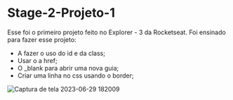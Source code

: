 # Stage-2-Projeto-1

Esse foi o primeiro projeto feito no Explorer - 3 da Rocketseat.
Foi ensinado para fazer esse projeto: <br>
<ul>
  <li>A fazer o uso do id e da class;
  </li>
  <li>Usar o a href;
  </li>
  <li>O _blank para abrir uma nova guia;
  </li>
  <li>Criar uma linha no css usando o border;
  </li>
</ul>

![Captura de tela 2023-06-29 182009](https://github.com/lauuh89/Stage-2-Projeto-1/assets/69998860/a0df0621-07ec-4dcb-93d2-2bd0f325dd04)
